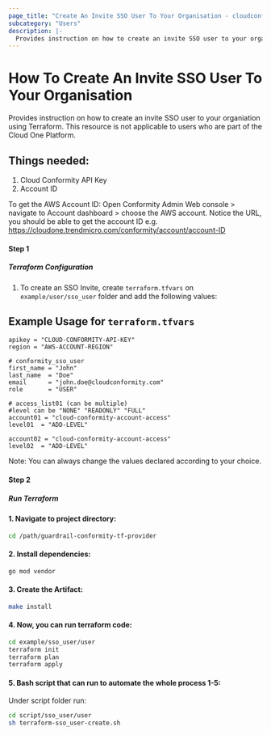 ```yaml
---
page_title: "Create An Invite SSO User To Your Organisation - cloudconformity_terraform"
subcategory: "Users"
description: |-
  Provides instruction on how to create an invite SSO user to your organisation using Terraform. This resource is not applicable to users who are part of the Cloud One Platform.
---
```


# How To Create An Invite SSO User To Your Organisation
Provides instruction on how to create an invite SSO user to your organiation using Terraform. This resource is not applicable to users who are part of the Cloud One Platform.

## Things needed:
1. Cloud Conformity API Key
2. Account ID

To get the AWS Account ID:
Open Conformity Admin Web console > navigate to Account dashboard > choose the AWS account.
Notice the URL, you should be able to get the account ID e.g. https://cloudone.trendmicro.com/conformity/account/account-ID

#### Step 1

##### Terraform Configuration

1. To create an SSO Invite, create `terraform.tfvars` on `example/user/sso_user` folder and add the following values:

## Example Usage for `terraform.tfvars`
```
apikey = "CLOUD-CONFORMITY-API-KEY"
region = "AWS-ACCOUNT-REGION"

# conformity_sso_user
first_name = "John"
last_name  = "Doe"
email      = "john.doe@cloudconformity.com"
role       = "USER"

# access_list01 (can be multiple)
#level can be "NONE" "READONLY" "FULL"
account01 = "cloud-conformity-account-access"
level01  = "ADD-LEVEL"

account02 = "cloud-conformity-account-access"
level02  = "ADD-LEVEL"
```
Note: You can always change the values declared according to your choice.

#### Step 2

##### Run Terraform

#### 1. Navigate to project directory:
```sh
cd /path/guardrail-conformity-tf-provider
```
#### 2. Install dependencies:
```sh
go mod vendor
```
#### 3. Create the Artifact:
```sh
make install
```
#### 4. Now, you can run terraform code:
```sh
cd example/sso_user/user
terraform init
terraform plan
terraform apply
```
#### 5. Bash script that can run to automate the whole process 1-5:

Under script folder run:
```sh
cd script/sso_user/user
sh terraform-sso_user-create.sh
```